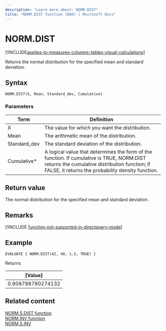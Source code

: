 ```yaml
---
description: "Learn more about: NORM.DIST"
title: "NORM.DIST function (DAX) | Microsoft Docs"
---
```

# NORM.DIST

[!INCLUDE[applies-to-measures-columns-tables-visual-calculations](includes/applies-to-measures-columns-tables-visual-calculations.md)]

Returns the normal distribution for the specified mean and standard deviation. 

## Syntax  
  
```dax
NORM.DIST(X, Mean, Standard_dev, Cumulative)  
```
  
### Parameters  
  
|Term|Definition|  
|--------|--------------|  
|X|The value for which you want the distribution.|  
|Mean |The arithmetic mean of the distribution.|
|Standard_dev|The standard deviation of the distribution.|
|Cumulative*|A logical value that determines the form of the function. If cumulative is TRUE, NORM.DIST returns the cumulative distribution function; if FALSE, it returns the probability density function.|
  
## Return value

The normal distribution for the specified mean and standard deviation.  

## Remarks

[!INCLUDE [function-not-supported-in-directquery-mode](includes/function-not-supported-in-directquery-mode.md)]

## Example  
  
```dax
EVALUATE { NORM.DIST(42, 40, 1.5, TRUE) }
```

Returns

|[Value]  |
|---------|
|0.908788780274132     |


## Related content  

[NORM.S.DIST function](norm-s-dist-function-dax.md)  
[NORM.INV function](norm-inv-function-dax.md)  
[NORM.S.INV](norm-s-inv-function-dax.md)  
